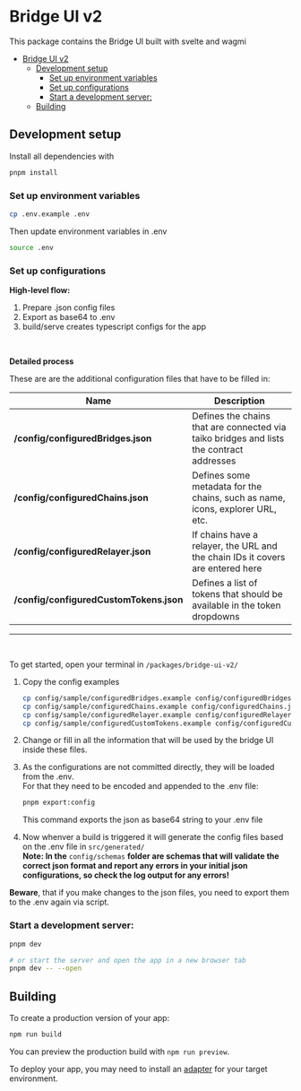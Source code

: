# Bridge UI v2

This package contains the Bridge UI built with svelte and wagmi

- [Bridge UI v2](#bridge-ui-v2)
  - [Development setup](#development-setup)
    - [Set up environment variables](#set-up-environment-variables)
    - [Set up configurations](#set-up-configurations)
    - [Start a development server:](#start-a-development-server)
  - [Building](#building)

## Development setup

Install all dependencies with

```bash
pnpm install
```

### Set up environment variables

```bash
cp .env.example .env
```

Then update environment variables in .env

```bash
source .env
```

### Set up configurations

**High-level flow:**

1. Prepare .json config files
2. Export as base64 to .env
3. build/serve creates typescript configs for the app

<br/>

**Detailed process**

These are are the additional configuration files that have to be filled in:

| Name                                    | Description                                                                              |
| --------------------------------------- | ---------------------------------------------------------------------------------------- |
| **/config/configuredBridges.json**      | Defines the chains that are connected via taiko bridges and lists the contract addresses |
| **/config/configuredChains.json**       | Defines some metadata for the chains, such as name, icons, explorer URL, etc.            |
| **/config/configuredRelayer.json**      | If chains have a relayer, the URL and the chain IDs it covers are entered here           |
| **/config/configuredCustomTokens.json** | Defines a list of tokens that should be available in the token dropdowns                 |

---

<br>

To get started, open your terminal in `/packages/bridge-ui-v2/`

1. Copy the config examples
   ```bash
   cp config/sample/configuredBridges.example config/configuredBridges.json
   cp config/sample/configuredChains.example config/configuredChains.json
   cp config/sample/configuredRelayer.example config/configuredRelayer.json
   cp config/sample/configuredCustomTokens.example config/configuredCustomTokens.json
   ```
2. Change or fill in all the information that will be used by the bridge UI inside these files.

3. As the configurations are not committed directly, they will be loaded from the .env. <br>For that they need to be encoded and appended to the .env file:

   ```bash
   pnpm export:config
   ```

   This command exports the json as base64 string to your .env file

4. Now whenver a build is triggered it will generate the config files based on the .env file in `src/generated/`
   <br>**Note: In the** `config/schemas` **folder are schemas that will validate the correct json format and report any errors in your initial json configurations, so check the log output for any errors!**
   <br>

**Beware**, that if you make changes to the json files, you need to export them to the .env again via script.
<br>

### Start a development server:

```bash
pnpm dev

# or start the server and open the app in a new browser tab
pnpm dev -- --open
```

## Building

To create a production version of your app:

```bash
npm run build
```

You can preview the production build with `npm run preview`.

To deploy your app, you may need to install an [adapter](https://kit.svelte.dev/docs/adapters) for your target environment.
